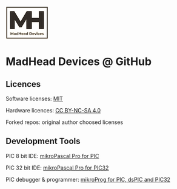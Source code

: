 
![MHD logo](https://github.com/madheaddevices/Brand/blob/master/Logo.png)

# MadHead Devices @ GitHub

## Licences

Software licenses: [MIT](https://choosealicense.com/licenses/mit/)

Hardware licences: [CC BY-NC-SA 4.0](https://creativecommons.org/licenses/by-nc-sa/4.0/?ref=chooser-v1)

Forked repos: original author choosed licenses

## Development Tools
PIC 8 bit IDE: [mikroPascal Pro for PIC](https://www.mikroe.com/mikropascal-pic)

PIC 32 bit IDE: [mikroPascal Pro for PIC32](https://www.mikroe.com/mikropascal-pic32)

PIC debugger & programmer: [mikroProg for PIC, dsPIC and PIC32](https://www.mikroe.com/mikroprog-pic-dspic-pic32)
